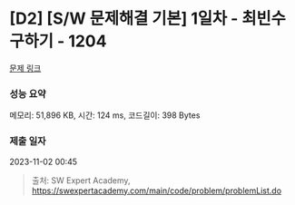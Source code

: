 # [D2] [S/W 문제해결 기본] 1일차 - 최빈수 구하기 - 1204 

[문제 링크](https://swexpertacademy.com/main/code/problem/problemDetail.do?contestProbId=AV13zo1KAAACFAYh) 

### 성능 요약

메모리: 51,896 KB, 시간: 124 ms, 코드길이: 398 Bytes

### 제출 일자

2023-11-02 00:45



> 출처: SW Expert Academy, https://swexpertacademy.com/main/code/problem/problemList.do
